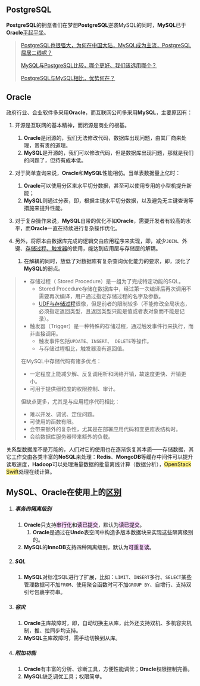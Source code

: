 ## PostgreSQL

**PostgreSQL**的拥趸者们在梦想**PostgreSQL**逆袭MySQL的同时，**MySQL**已于**Oracle**[平起平坐](https://db-engines.com/en/ranking)。

> [PostgreSQL也很强大，为何在中国大陆，MySQL成为主流，PostgreSQL屈居二线呢？](https://www.zhihu.com/question/31955622)
>
> [MySQL与PostgreSQL比较，哪个更好、我们该选用哪个？](https://blog.csdn.net/weixin_36380516/article/details/113787668)
>
> [PostgreSQL与MySQL相比，优势何在？](https://www.zhihu.com/question/20010554)



## Oracle

政府行业、企业软件多采用**Oracle**，而互联网公司多采用**MySQL**，主要原因有：

1. 开源是互联网的基本精神，而闭源是商业的根基。

   1. **Oracle**是闭源的，我们无法修改代码，数据库出现问题，由其厂商来处理，贵有贵的道理。
   2. **MySQL**是开源的，我们可以修改代码，但是数据库出现问题，那就是我们的问题了，但持有成本低。
2. 对于简单查询来说，**Oracle**和**MySQL**性能相仿。当单表数据量上亿时：
   1. **Oracle**可以使用分区来水平切分数据，甚至可以使用专用的小型机提升新能；
   2. **MySQL**则通过分表，即，根据主键水平切分数据，以及避免无主键查询等措施来提升性能。

3. 对于复杂操作来说，**MySQL**自带的优化不如**Oracle**，需要开发者有较高的水平，而**Oracle**一直在持续进行复杂操作优化。
4. 另外，将原本由数据库完成的逻辑交由应用程序来实现，即，减少`JOIN`、外键、[存储过程、触发器](https://www.cnblogs.com/xuancaoyy/p/5814645.html)的使用，能达到应用层与存储层的解耦。

   1. 在解耦的同时，放低了对数据库有复杂查询优化能力的要求，即，淡化了**MySQL**的弱点。

> - 存储过程（ Stored Procedure）是一组为了完成特定功能的SQL。
>   - Stored Procedure存储在数据库中，经过第一次编译后再次调用不需要再次编译，用户通过指定存储过程的名字及参数。 
>   - [UDF与存储过程](https://blog.csdn.net/riemann_/article/details/100831369)很像，但是前者的限制较多（不能修改全局状态，必须指定返回类型，且返回类型只能是值或者表对象而不能是记录）。
> - 触发器（Trigger）是一种特殊的存储过程，通过触发事件行来执行，而非直接调用。
>   - 触发事件包括`UPDATE`、`INSERT`、` DELETE`等操作。
>   - 与存储过程相比，触发器没有返回值。
>
> 在MySQL中存储代码有诸多优点：
>
> - 一定程度上能减少解、反复调用析和网络开销，故速度更快、开销更小。
> - 可用于提供细粒度的权限控制、审计。
>
> 但缺点更多，尤其是与应用程序代码相比：
>
> - 难以开发、调试、定位问题。
> - 可使用的函数有限。
> - 会带来额外的复杂性，尤其是在部署应用代码和变更库表结构时。
> - 会给数据库服务器带来额外的负载。

关系型数据库不是万能的，人们对它的使用也在逐渐恢复其本质——存储数据，其它工作交由各类丰富的**NoSQL**来处理：**Redis**、**MongoDB**等缓存中间件可以提升读取速度，**Hadoop**可以处理海量数据的批量离线计算（数据分析），<span style=background:#ffee7c>OpenStack Swift</span>处理在线计算。



## MySQL、Oracle在使用上的[区别](https://www.jb51.net/article/181429.htm)

1. ##### 事务的隔离级别

   1. **Oracle**只支持<span style=background:#f8d2ff>串行化</span>和<span style=background:#f8d2ff>读已提交</span>，默认为<span style=background:#f8d2ff>读已提交</span>。
      1. **Oracle**是通过在**Undo**表空间中构造多版本数据块来实现这些隔离级别的。
   2. **MySQL**的**InnoDB**支持四种隔离级别，默认为<span style=background:#f8d2ff>可重复读</span>。

2. ##### SQL

   1. **MySQL**对标准SQL进行了扩展，比如：`LIMIT`、`INSERT`多行、`SELECT`某些管理数据可不加`FROM`、使用聚合函数时可不加`GROUP BY`、自增行、支持双引号包裹字符串。

3. ##### 容灾

   1. **Oracle**主库故障时，即，自动切换主从库，此外还支持双机、多机容灾机制，推、拉同步均支持。
   2. **MySQL**主库故障时，需手动切换到从库。

4. ##### 附加功能

   1. **Oracle**有丰富的分析、诊断工具，方便性能调优；**Oracle**权限控制完善。
   2. **MySQL**缺乏调优工具；权限简单。